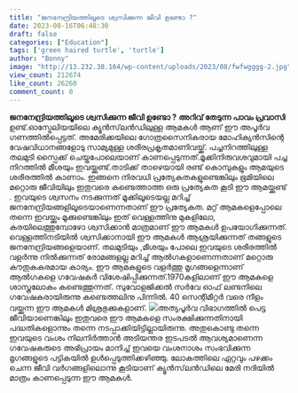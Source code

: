 ```yaml
---
title: "ജനനേന്ദ്രിയത്തിലൂടെ ശ്വസിക്കുന്ന ജീവി ഉണ്ടോ ?"
date: 2023-08-16T06:48:30
draft: false
categories: ["Education"]
tags: ['green haired turtle', 'turtle']
author: "Bonny"
image: "http://13.232.38.164/wp-content/uploads/2023/08/fwfwgggg-2.jpg"
view_count: 212674
like_count: 26260
comment_count: 0
---
```


**ജനനേന്ദ്രിയത്തിലൂടെ ശ്വസിക്കുന്ന ജീവി ഉണ്ടോ ?** **അറിവ് തേടുന്ന പാവം പ്രവാസി** ഉണ്ട്.ഓസ്ട്രേലിയയിലെ ക്യൂൻസ്‌ലൻഡിലുള്ള ആമകൾ ആണ് ഈ അപൂർവ ഗണത്തിൽപ്പെട്ടത്. അമേരിക്കയിലെ ഗോത്രസൈനികരായ മോഹിക്യന്‍സിന്റെ വേഷവിധാനങ്ങളോടു സാമ്യമുള്ള ശരീരപ്രകൃതമാണിവയ്ക്ക്. പച്ചനിറത്തിലുള്ള തലമുടി സ്പൈക്ക് ചെയ്തപോലെയാണ് കാണപ്പെടുന്നത്.മൂക്കിനിരുവശവുമായി പച്ച നിറത്തില്‍ മീശയും ഇവയ്ക്കുണ്ട്.താടിക്ക് താഴെയായി രണ്ട് കൊമ്പുകളും ആമയുടെ ശരീരത്തില്‍ കാണാം. ഇങ്ങനെ നിരവധി പ്രത്യേകതകളുണ്ടെങ്കിലും ഭൂമിയിലെ മറ്റൊരു ജീവിയിലും ഇതുവരെ കണ്ടെത്താത്ത ഒരു പ്രത്യേകത കൂടി ഈ ആമയ്ക്കുണ്ട് . [](http://13.232.38.164/wp-content/uploads/2023/08/fwfwgggg-2.jpg)ഇവയുടെ ശ്വസനം നടക്കുന്നത് മൂക്കിലൂടെയല്ല മറിച്ച് ജനനേന്ദ്രിയങ്ങളിലൂടെയാണെന്നതാണ് ഈ പ്രത്യേകത. മറ്റ് ആമകളെപ്പോലെ തന്നെ ഇവയ്ക്കും മൂക്കുണ്ടെങ്കിലും ഇത് വെള്ളത്തിനു മുകളിലോ, കരയിലെത്തുമ്പോഴോ ശ്വസിക്കാന്‍ മാത്രമാണ് ഈ ആമകള്‍ ഉപയോഗിക്കുന്നത്. വെള്ളത്തിനടിയില്‍ ശ്വസിക്കാനായി ഈ ആമകള്‍ ആശ്രയിക്കുന്നത് തങ്ങളുടെ ജനനേന്ദ്രിയങ്ങളെയാണ്. തലമുടിയും ,മീശയും പോലെ ഇവയുടെ ശരീരത്തിൽ വളര്‍ന്നു നില്‍ക്കുന്നത് രോമങ്ങളല്ല മറിച്ച് ആല്‍ഗകളാണെന്നതാണ് മറ്റൊരു കൗതുകകരമായ കാര്യം. ഈ ആമകളുടെ വളര്‍ത്തു മൃഗങ്ങളെന്നാണ് ആല്‍ഗകളെ ഗവേഷകര്‍ വിശേഷിപ്പിക്കുന്നത്.1970കളിലാണ് ഈ ആമകളെ ശാസ്ത്രലോകം കണ്ടെത്തുന്നത്. സുവോളജിക്കല്‍ സര്‍വേ ഓഫ് ലണ്ടനിലെ ഗവേഷകരായിരുന്നു കണ്ടെത്തലിനു പിന്നില്‍. 40 സെന്റിമീറ്റര്‍ വരെ നീളം വയ്ക്കുന്ന ഈ ആമകള്‍ മിശ്രഭുക്കുകളാണ്. [![](http://13.232.38.164/wp-content/uploads/2023/08/dqfffff.jpg)](http://13.232.38.164/wp-content/uploads/2023/08/dqfffff.jpg)അത്യപൂർവ വിഭാഗത്തില്‍ പെട്ട ജീവിയാണെങ്കിലും ഇതുവരെ ഈ ആമകളെ സംരക്ഷിക്കുന്നതിനായി പദ്ധതികളൊന്നും തന്നെ നടപ്പാക്കിയിട്ടില്ലായിരുന്നു. അതുകൊണ്ടു തന്നെ ഇവയുടെ വംശം നിലനിര്‍ത്താന്‍ അടിയന്തര ഇടപടല്‍ ആവശ്യമാണെന്ന ഗവേഷകരുടെ അഭിപ്രായം മാനിച്ച് ഇവയെ വംശനാശം സംഭവിക്കുന്ന മൃഗങ്ങളുടെ പട്ടികയിൽ ഉൾപ്പെടുത്തിക്കഴിഞ്ഞു. ലോകത്തിലെ ഏറ്റവും പഴക്കം ചെന്ന ജീവി വർഗങ്ങളിലൊന്നു കൂടിയാണ് ക്യൂൻസ്‌ലൻഡിലെ മേരി നദിയില്‍ മാത്രം കാണപ്പെടുന്ന ഈ ആമകള്‍.
